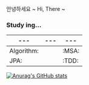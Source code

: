 안녕하세요 ~  Hi, There ~
<h3 align="left">Study ing...</h3>

|---|---|---|  
|---|---|---|  
|Algorithm:||:MSA:||:docker:|   
|JPA:||:TDD:||:effective java:|  

[![Anurag's GitHub stats](https://github-readme-stats.vercel.app/api?username=ldk-hub&hide=contribs&count_private=true&show_icons=true&show_icons=true&theme=dracula)](https://github.com/anuraghazra/github-readme-stats)
